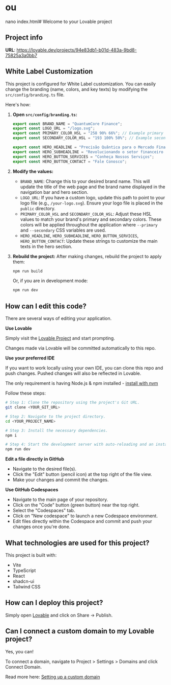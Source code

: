# ou
nano index.html# Welcome to your Lovable project

## Project info

**URL**: https://lovable.dev/projects/94e83db1-b01d-483a-9bd8-75825a3a0bb7

## White Label Customization

This project is configured for White Label customization. You can easily change the branding (name, colors, and key texts) by modifying the `src/config/branding.ts` file.

Here's how:

1.  **Open `src/config/branding.ts`:**

    ```typescript
    export const BRAND_NAME = "QuantumCore Finance";
    export const LOGO_URL = "/logo.svg";
    export const PRIMARY_COLOR_HSL = "258 90% 66%"; // Example primary color in HSL
    export const SECONDARY_COLOR_HSL = "193 100% 50%"; // Example secondary color in HSL

    export const HERO_HEADLINE = "Precisão Quântica para o Mercado Financeiro";
    export const HERO_SUBHEADLINE = "Revolucionando o setor financeiro com o poder da computação quântica e inteligência artificial. Descubra o futuro das finanças digitais com nossa plataforma inovadora.";
    export const HERO_BUTTON_SERVICES = "Conheça Nossos Serviços";
    export const HERO_BUTTON_CONTACT = "Fale Conosco";
    ```

2.  **Modify the values:**
    *   `BRAND_NAME`: Change this to your desired brand name. This will update the title of the web page and the brand name displayed in the navigation bar and hero section.
    *   `LOGO_URL`: If you have a custom logo, update this path to point to your logo file (e.g., `/your-logo.svg`). Ensure your logo file is placed in the `public` directory.
    *   `PRIMARY_COLOR_HSL` and `SECONDARY_COLOR_HSL`: Adjust these HSL values to match your brand's primary and secondary colors. These colors will be applied throughout the application where `--primary` and `--secondary` CSS variables are used.
    *   `HERO_HEADLINE`, `HERO_SUBHEADLINE`, `HERO_BUTTON_SERVICES`, `HERO_BUTTON_CONTACT`: Update these strings to customize the main texts in the hero section.

3.  **Rebuild the project:** After making changes, rebuild the project to apply them:

    ```bash
    npm run build
    ```

    Or, if you are in development mode:

    ```bash
    npm run dev
    ```

## How can I edit this code?

There are several ways of editing your application.

**Use Lovable**

Simply visit the [Lovable Project](https://lovable.dev/projects/94e83db1-b01d-483a-9bd8-75825a3a0bb7) and start prompting.

Changes made via Lovable will be committed automatically to this repo.

**Use your preferred IDE**

If you want to work locally using your own IDE, you can clone this repo and push changes. Pushed changes will also be reflected in Lovable.

The only requirement is having Node.js & npm installed - [install with nvm](https://github.com/nvm-sh/nvm#installing-and-updating)

Follow these steps:

```sh
# Step 1: Clone the repository using the project's Git URL.
git clone <YOUR_GIT_URL>

# Step 2: Navigate to the project directory.
cd <YOUR_PROJECT_NAME>

# Step 3: Install the necessary dependencies.
npm i

# Step 4: Start the development server with auto-reloading and an instant preview.
npm run dev
```

**Edit a file directly in GitHub**

- Navigate to the desired file(s).
- Click the "Edit" button (pencil icon) at the top right of the file view.
- Make your changes and commit the changes.

**Use GitHub Codespaces**

- Navigate to the main page of your repository.
- Click on the "Code" button (green button) near the top right.
- Select the "Codespaces" tab.
- Click on "New codespace" to launch a new Codespace environment.
- Edit files directly within the Codespace and commit and push your changes once you're done.

## What technologies are used for this project?

This project is built with:

- Vite
- TypeScript
- React
- shadcn-ui
- Tailwind CSS

## How can I deploy this project?

Simply open [Lovable](https://lovable.dev/projects/94e83db1-b01d-483a-9bd8-75825a3a0bb7) and click on Share -> Publish.

## Can I connect a custom domain to my Lovable project?

Yes, you can!

To connect a domain, navigate to Project > Settings > Domains and click Connect Domain.

Read more here: [Setting up a custom domain](https://docs.lovable.dev/tips-tricks/custom-domain#step-by-step-guide)

